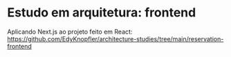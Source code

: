 # Estudo em arquitetura: frontend

Aplicando Next.js ao projeto feito em React: https://github.com/EdyKnopfler/architecture-studies/tree/main/reservation-frontend
